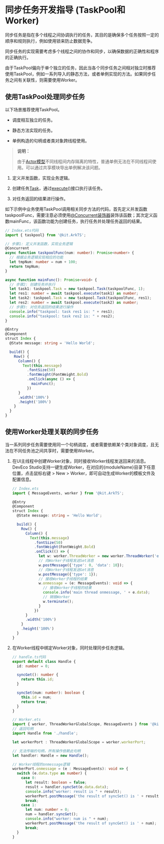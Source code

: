 # 同步任务开发指导 (TaskPool和Worker)


同步任务是指在多个线程之间协调执行的任务，其目的是确保多个任务按照一定的顺序和规则执行，例如使用锁来防止数据竞争。


同步任务的实现需要考虑多个线程之间的协作和同步，以确保数据的正确性和程序的正确执行。

由于TaskPool偏向于单个独立的任务，因此当各个同步任务之间相对独立时推荐使用TaskPool，例如一系列导入的静态方法，或者单例实现的方法。如果同步任务之间有关联性，则需要使用Worker。


## 使用TaskPool处理同步任务

以下场景推荐使用TaskPool。

- 调度相互独立的任务。
                        
- 静态方法实现的任务。

- 单例构造的句柄或者类对象跨线程使用。

> **说明：**
>
> 由于[Actor模型](multi-thread-concurrency-overview.md#actor模型)不同线程间内存隔离的特性，普通单例无法在不同线程间使用。可以通过共享模块导出单例解决该问题。

1. 定义并发函数，实现业务逻辑。

2. 创建任务[Task](../reference/apis-arkts/js-apis-taskpool.md#task)，通过[execute()](../reference/apis-arkts/js-apis-taskpool.md#taskpoolexecute-1)接口执行该任务。

3. 对任务返回的结果进行操作。

如下示例中业务使用TaskPool调用相关同步方法的代码，首先定义并发函数taskpoolFunc，需要注意必须使用[@Concurrent装饰器](taskpool-introduction.md#concurrent装饰器)装饰该函数；其次定义函数mainFunc，该函数功能为创建任务，执行任务并处理任务返回的结果。


```ts
// Index.ets代码
import { taskpool} from '@kit.ArkTS';

// 步骤1: 定义并发函数，实现业务逻辑
@Concurrent
async function taskpoolFunc(num: number): Promise<number> {
  // 根据业务逻辑实现相应的功能
  let tmpNum: number = num + 100;
  return tmpNum;
}

async function mainFunc(): Promise<void> {
  // 步骤2: 创建任务并执行
  let task1: taskpool.Task = new taskpool.Task(taskpoolFunc, 1);
  let res1: number = await taskpool.execute(task1) as number;
  let task2: taskpool.Task = new taskpool.Task(taskpoolFunc, res1);
  let res2: number = await taskpool.execute(task2) as number;
  // 步骤3: 对任务返回的结果进行操作
  console.info("taskpool: task res1 is: " + res1);
  console.info("taskpool: task res2 is: " + res2);
}

@Entry
@Component
struct Index {
  @State message: string = 'Hello World';

  build() {
    Row() {
      Column() {
        Text(this.message)
          .fontSize(50)
          .fontWeight(FontWeight.Bold)
          .onClick(async () => {
            mainFunc();
          })
      }
      .width('100%')
      .height('100%')
    }
  }
}
```
<!-- @[taskpool_handle_sync_task](https://gitee.com/openharmony/applications_app_samples/blob/master/code/DocsSample/ArkTS/ArkTsConcurrent/ApplicationMultithreadingDevelopment/ApplicationMultithreading/entry/src/main/ets/managers/SyncTaskDevelopment.ets) -->


## 使用Worker处理关联的同步任务

当一系列同步任务需要使用同一个句柄调度，或者需要依赖某个类对象调度，且无法在不同任务池之间共享时，需要使用Worker。

1. 在UI主线程中创建Worker对象，同时接收Worker线程发送回来的消息。DevEco Studio支持一键生成Worker，在对应的{moduleName}目录下任意位置，点击鼠标右键 > New > Worker，即可自动生成Worker的模板文件及配置信息。

    ```ts
    // Index.ets
    import { MessageEvents, worker } from '@kit.ArkTS';
    
    @Entry
    @Component
    struct Index {
      @State message: string = 'Hello World';
    
      build() {
        Row() {
          Column() {
            Text(this.message)
              .fontSize(50)
              .fontWeight(FontWeight.Bold)
              .onClick(() => {
                let w: worker.ThreadWorker = new worker.ThreadWorker('entry/ets/workers/Worker.ets');
                // 向Worker子线程发送Set消息
                w.postMessage({'type': 0, 'data': 10});
                // 向Worker子线程发送Get消息
                w.postMessage({'type': 1});
                // 接收Worker子线程的结果
                w.onmessage = (e: MessageEvents): void => {
                  // 接收Worker子线程的结果
                  console.info('main thread onmessage, ' + e.data);
                  // 销毁Worker
                  w.terminate();
                }
              })
          }
          .width('100%')
        }
        .height('100%')
      }
    }
    ```
    <!-- @[worker_handle_associated_sync_task](https://gitee.com/openharmony/applications_app_samples/blob/master/code/DocsSample/ArkTS/ArkTsConcurrent/ApplicationMultithreadingDevelopment/ApplicationMultithreading/entry/src/main/ets/managers/SyncTaskDevelopment.ets) -->


2. 在Worker线程中绑定Worker对象，同时处理同步任务逻辑。

    ```ts
    // handle.ts代码
    export default class Handle {
      id: number = 0;
    
      syncGet(): number {
        return this.id;
      }
    
      syncSet(num: number): boolean {
        this.id = num;
        return true;
      }
    }
    ```
    <!-- @[worker_handle_associated_sync_task](https://gitee.com/openharmony/applications_app_samples/blob/master/code/DocsSample/ArkTS/ArkTsConcurrent/ApplicationMultithreadingDevelopment/ApplicationMultithreading/entry/src/main/ets/workers/handle.ts) -->
    
    ```ts
    // Worker.ets
    import { worker, ThreadWorkerGlobalScope, MessageEvents } from '@kit.ArkTS';
    // 返回句柄
    import Handle from './handle'; 
    
    let workerPort : ThreadWorkerGlobalScope = worker.workerPort;
    
    // 无法传输的句柄，所有操作依赖此句柄
    let handler: Handle = new Handle();
    
    // Worker线程的onmessage逻辑
    workerPort.onmessage = (e : MessageEvents): void => {
      switch (e.data.type as number) {
        case 0:
          let result: boolean = false;
          result = handler.syncSet(e.data.data);
          console.info("worker: result is " + result);
          workerPort.postMessage('the result of syncSet() is ' + result);
          break;
        case 1:
          let num: number = 0;
          num = handler.syncGet();
          console.info("worker: num is " + num);
          workerPort.postMessage('the result of syncGet() is ' + num);
          break;
      }
    }
    ```
    <!-- @[worker_handle_associated_sync_task](https://gitee.com/openharmony/applications_app_samples/blob/master/code/DocsSample/ArkTS/ArkTsConcurrent/ApplicationMultithreadingDevelopment/ApplicationMultithreading/entry/src/main/ets/workers/MyWorker2.ts) -->
